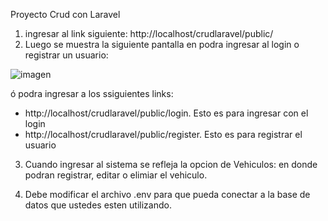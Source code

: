Proyecto Crud con Laravel


1) ingresar al link siguiente: http://localhost/crudlaravel/public/
2) Luego se muestra la siguiente pantalla en podra ingresar al login o registrar un usuario:

![imagen](https://github.com/user-attachments/assets/d8f9944e-c16d-479a-92ec-a50663ca5bd3)

ó podra ingresar a los ssiguientes links:
 - http://localhost/crudlaravel/public/login. Esto es para ingresar con el login
 - http://localhost/crudlaravel/public/register. Esto es para registrar el usuario

3) Cuando ingresar al sistema se refleja la opcion de Vehiculos: en donde podran registrar, editar o elimiar el vehiculo.

4) Debe modificar el archivo .env para que pueda conectar a la base de datos que ustedes esten utilizando.
